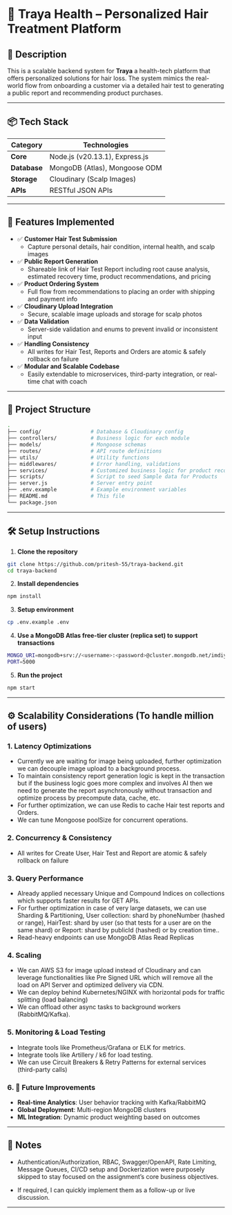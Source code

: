 # 🧠 Traya Health  – Personalized Hair Treatment Platform

## 📌 Description
This is a scalable backend system for **Traya** a health-tech platform that offers personalized solutions for hair loss. The system mimics the real-world flow from onboarding a customer via a detailed hair test to generating a public report and recommending product purchases.

---

## 📦 Tech Stack
| Category          | Technologies                          |
|-------------------|---------------------------------------|
| **Core**          | Node.js (v20.13.1), Express.js        |
| **Database**      | MongoDB (Atlas), Mongoose ODM         |
| **Storage**       | Cloudinary (Scalp Images)             |
| **APIs**          | RESTful JSON APIs                     |

---

## 🚀 Features Implemented

- ✅ **Customer Hair Test Submission**
  - Capture personal details, hair condition, internal health, and scalp images
- ✅ **Public Report Generation**
  - Shareable link of Hair Test Report including root cause analysis, estimated recovery time, product recommendations, and pricing
- ✅ **Product Ordering System**
  - Full flow from recommendations to placing an order with shipping and payment info
- ✅ **Cloudinary Upload Integration**
  - Secure, scalable image uploads and storage for scalp photos
- ✅ **Data Validation**
  - Server-side validation and enums to prevent invalid or inconsistent input
- ✅ **Handling Consistency**
  - All writes for Hair Test, Reports and Orders are atomic & safely rollback on failure
- ✅ **Modular and Scalable Codebase**
  - Easily extendable to microservices, third-party integration, or real-time chat with coach

---

## 📁 Project Structure
```bash
.
├── config/                # Database & Cloudinary config
├── controllers/           # Business logic for each module
├── models/                # Mongoose schemas
├── routes/                # API route definitions
├── utils/                 # Utility functions
├── middlewares/           # Error handling, validations
├── services/              # Customized business logic for product recommendations
├── scripts/               # Script to seed Sample data for Products
├── server.js              # Server entry point
├── .env.example           # Example environment variables
├── README.md              # This file
└── package.json

```
---

## 🛠 Setup Instructions

1. **Clone the repository**
```bash
git clone https://github.com/pritesh-55/traya-backend.git
cd traya-backend

```
2. **Install dependencies**
```bash
npm install

```
3. **Setup environment**
```bash
cp .env.example .env

```
4. **Use a MongoDB Atlas free-tier cluster (replica set) to support transactions**
```bash
MONGO_URI=mongodb+srv://<username>:<password>@cluster.mongodb.net/imdiyo?retryWrites=true&w=majority
PORT=5000

```
5. **Run the project**
```bash
npm start

```

---

## ⚙️ Scalability Considerations (To handle million of users)

### 1. Latency Optimizations
- Currently we are waiting for image being uploaded, further optimization we can decouple image upload to a background process.
- To maintain consistency report generation logic is kept in the transaction but if the business logic goes more complex and involves AI then we need to generate the report asynchronously without transaction and optimize process by precompute data, cache, etc.
- For further optimization, we can use Redis to cache Hair test reports and Orders.
- We can tune Mongoose poolSize for concurrent operations.

### 2. Concurrency & Consistency
- All writes for Create User, Hair Test and Report are atomic & safely rollback on failure

### 3. Query Performance
- Already applied necessary Unique and Compound Indices on collections which supports faster results for GET APIs.
- For further optimization in case of very large datasets, we can use Sharding & Partitioning, User collection: shard by phoneNumber (hashed or range), HairTest: shard by user (so that tests for a user are on the same shard) or Report: shard by publicId (hashed) or by creation time..
- Read-heavy endpoints can use MongoDB Atlas Read Replicas

### 4. Scaling
- We can AWS S3 for image upload instead of Cloudinary and can leverage functionalities like Pre Signed URL which will remove all the load on API Server and optimized delivery via CDN.
- We can deploy behind Kubernetes/NGINX with horizontal pods for traffic splitting (load balancing)
- We can offload other async tasks to background workers (RabbitMQ/Kafka).

### 5. Monitoring & Load Testing
- Integrate tools like Prometheus/Grafana or ELK for metrics.
- Integrate tools like Artillery / k6 for load testing.
- We can use Circuit Breakers & Retry Patterns for external services (third-party calls)

### 6. 🔮 Future Improvements
- **Real-time Analytics**: User behavior tracking with Kafka/RabbitMQ
- **Global Deployment**: Multi-region MongoDB clusters
- **ML Integration**: Dynamic product weighting based on outcomes

---

## 📌 Notes

- Authentication/Authorization, RBAC, Swagger/OpenAPI, Rate Limiting, Message Queues, CI/CD setup and Dockerization were purposely skipped to stay focused on the assignment’s core business objectives.

- If required, I can quickly implement them as a follow-up or live discussion.

---
